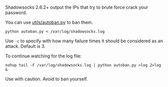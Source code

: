 Shadowsocks 2.6.2+ output the IPs that try to brute force crack your password.

You can use [utils/autoban.py](https://github.com/shadowsocks/shadowsocks/tree/master/utils) to ban them.

    python autoban.py < /var/log/shadowsocks.log

Use `-c` to specify with how many failure times it should be considered as an
attack. Default is 3.

To continue watching for the log file:

    nohup tail -F /var/log/shadowsocks.log | python autoban.py >log 2>log &

Use with caution. Avoid to ban yourself.
